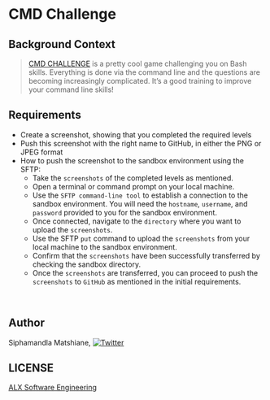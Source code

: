# CMD Challenge

## Background Context
> [CMD CHALLENGE](https://intranet.alxswe.com/rltoken/a83_NOBEtXgFr1Yqej0HYA) is a pretty cool game challenging you on Bash skills. Everything is done via the command line and the questions are becoming increasingly complicated. It’s a good training to improve your command line skills!

## Requirements
- Create a screenshot, showing that you completed the required levels
- Push this screenshot with the right name to GitHub, in either the PNG or JPEG format
- How to push the screenshot to the sandbox environment using the SFTP:
    * Take the `screenshots` of the completed levels as mentioned.
    * Open a terminal or command prompt on your local machine.
    * Use the `SFTP command-line tool` to establish a connection to the sandbox environment. You will need the `hostname`, `username`, and `password` provided to you for the sandbox environment.
    * Once connected, navigate to the `directory` where you want to upload the `screenshots`.
    * Use the SFTP `put` command to upload the `screenshots` from your local machine to the sandbox environment.
    * Confirm that the `screenshots` have been successfully transferred by checking the sandbox directory.
    * Once the `screenshots` are transferred, you can proceed to push the `screenshots` to `GitHub` as mentioned in the initial requirements.
<br>

## Author
Siphamandla Matshiane, [![Twitter](http://i.imgur.com/wWzX9uB.png)](https://twitter.com/sbumatshiane916) 

## LICENSE
[ALX Software Engineering](https://www.alxafrica.com/software-engineering/)
